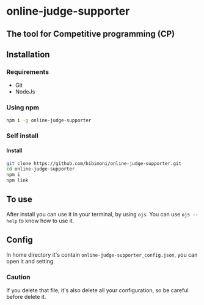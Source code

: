 # online-judge-supporter
The tool for Competitive programming (CP)
---
## Installation
### Requirements
- Git 
- NodeJs
### Using npm
```bash
npm i -g online-judge-supporter
```
### Self install 
#### Install
```bash
git clone https://github.com/bibimoni/online-judge-supporter.git
cd online-judge-supporter
npm i
npm link
```
## To use
After install you can use it in your terminal, by using `ojs`.
You can use `ojs --help` to know how to use it.
## Config 
In home directory it's contain `online-judge-supporter_config.json`, you can open it and setting.
### Caution 
If you delete that file, it's also delete all your configuration, so be careful before delete it.
